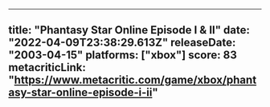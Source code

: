 
---
title: "Phantasy Star Online Episode I & II"
date: "2022-04-09T23:38:29.613Z"
releaseDate: "2003-04-15"
platforms: ["xbox"]
score: 83
metacriticLink: "https://www.metacritic.com/game/xbox/phantasy-star-online-episode-i-ii"
---
